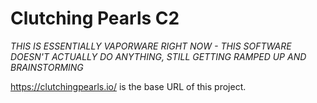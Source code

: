 # Clutching Pearls C2

*THIS IS ESSENTIALLY VAPORWARE RIGHT NOW - THIS SOFTWARE DOESN'T ACTUALLY DO ANYTHING, STILL GETTING RAMPED UP AND BRAINSTORMING*

https://clutchingpearls.io/ is the base URL of this project.

